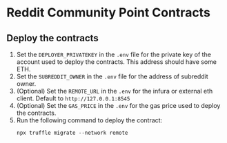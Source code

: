 # Reddit Community Point Contracts

## Deploy the contracts
1. Set the `DEPLOYER_PRIVATEKEY` in the `.env` file for the private key of the account used to deploy the contracts. This address should have some ETH.
1. Set the `SUBREDDIT_OWNER` in the `.env` file for the address of subreddit owner.
1. (Optional) Set the `REMOTE_URL` in the `.env` for the infura or external eth client. Default to `http://127.0.0.1:8545`
1. (Optional) Set the `GAS_PRICE` in the `.env` for the gas price used to deploy the contracts.
1. Run the following command to deploy the contract:
    ```
    npx truffle migrate --network remote
    ```
